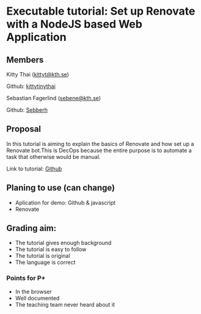 # Executable tutorial: Set up Renovate with a NodeJS based Web Application

## Members
Kitty Thai (kittyt@kth.se)

Github: [kittytinythai](https://github.com/kittytinythai)

Sebastian Fagerlind (sebene@kth.se)

Github: [Sebberh](https://github.com/Sebberh)

## Proposal
In this tutorial is aiming to explain the basics of Renovate and how set up a Renovate bot.This is DecOps because the entire purpose is to automate a task that otherwise would be manual.

Link to tutorial: [Github](https://github.com/Sebberh/RenovateTutorial)

## Planing to use (can change)

 - Aplication for demo: Github & javascript 
 - Renovate

## Grading aim:
- The tutorial gives enough background
- The tutorial is easy to follow
- The tutorial is original
- The language is correct

### Points for P+
- In the browser
- Well documented
- The teaching team never heard about it
